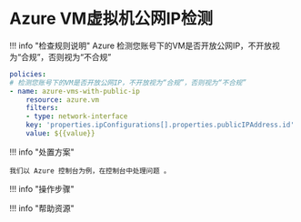 # Azure VM虚拟机公网IP检测

!!! info "检查规则说明"
    Azure  检测您账号下的VM是否开放公网IP，不开放视为“合规”，否则视为“不合规”
    
```YAML
policies:
# 检测您账号下的VM是否开放公网IP，不开放视为“合规”，否则视为“不合规”
- name: azure-vms-with-public-ip
    resource: azure.vm
    filters:
    - type: network-interface
    key: 'properties.ipConfigurations[].properties.publicIPAddress.id'
    value: ${{value}}
```

    
!!! info "处置方案"
    
    我们以 Azure 控制台为例，在控制台中处理问题 。



!!! info "操作步骤"





!!! info "帮助资源"
    